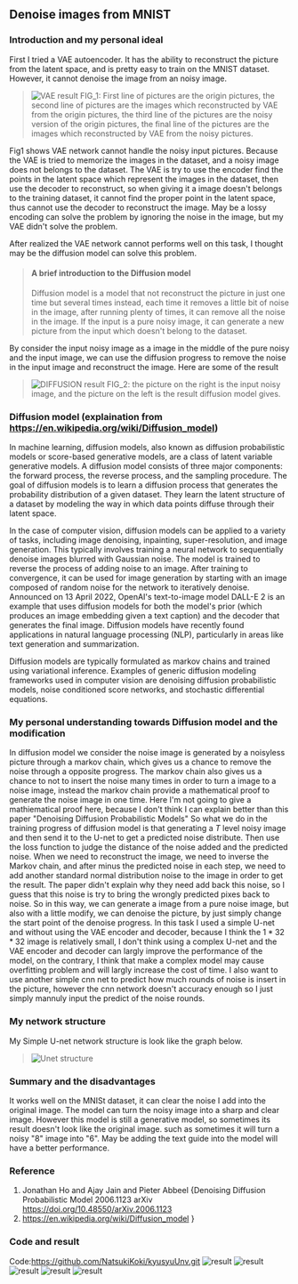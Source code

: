 ## Denoise images from MNIST
### Introduction and my personal ideal
   First I tried a VAE autoencoder. It has the ability to reconstruct the picture from the latent space, and is pretty easy to train on the MNIST dataset. However, it cannot denoise the image from an noisy image.
> ![VAE result](./VAE_ans_20.png)
FIG_1: First line of pictures are the origin pictures, the second line of pictures are the images which reconstructed by VAE from the origin pictures,  the third line of the pictures are the noisy version of the origin pictures, the final line of the pictures are the images which reconstructed by VAE from the noisy pictures.

  Fig1 shows VAE network cannot handle the noisy input pictures. Because the VAE is tried to memorize the images in the dataset, and a noisy image does not belongs to the dataset. The VAE is try to use the encoder find the points in the latent space which represent the images in the dataset, then use the decoder to reconstruct, so when giving it a image doesn't belongs to the training dataset, it cannot find the proper point in the latent space, thus cannot use the decoder to reconstruct the image. May be a lossy encoding can solve the problem by ignoring the noise in the image, but my VAE didn't solve the problem. 
        
  After realized the VAE network cannot performs well on this task, I thought may be the diffusion model can solve this problem.
> #### A brief introduction to the Diffusion model
>  Diffusion model is a model that not reconstruct the picture in just one time but several times instead, each time it removes a little bit of noise in the image, after running plenty of times, it can remove all the noise in the image. If the input is a pure noisy image, it can generate a new picture from the input which doesn't belong to the dataset. 
        
   By consider the input noisy image as a image in the middle of the pure noisy and the input image, we can use the diffusion progress to remove the noise in the input image and reconstruct the image. Here are some of the result
> ![DIFFUSION result](./diffusion_result/0.png)
FIG_2: the picture on the right is the input noisy image, and the picture on the left is the result diffusion model gives.

### Diffusion model (explaination from https://en.wikipedia.org/wiki/Diffusion_model)
  In machine learning, diffusion models, also known as diffusion probabilistic models or score-based generative models, are a class of latent variable generative models. A diffusion model consists of three major components: the forward process, the reverse process, and the sampling procedure. The goal of diffusion models is to learn a diffusion process that generates the probability distribution of a given dataset. They learn the latent structure of a dataset by modeling the way in which data points diffuse through their latent space.

  In the case of computer vision, diffusion models can be applied to a variety of tasks, including image denoising, inpainting, super-resolution, and image generation. This typically involves training a neural network to sequentially denoise images blurred with Gaussian noise. The model is trained to reverse the process of adding noise to an image. After training to convergence, it can be used for image generation by starting with an image composed of random noise for the network to iteratively denoise. Announced on 13 April 2022, OpenAI's text-to-image model DALL-E 2 is an example that uses diffusion models for both the model's prior (which produces an image embedding given a text caption) and the decoder that generates the final image. Diffusion models have recently found applications in natural language processing (NLP), particularly in areas like text generation and summarization.

  Diffusion models are typically formulated as markov chains and trained using variational inference. Examples of generic diffusion modeling frameworks used in computer vision are denoising diffusion probabilistic models, noise conditioned score networks, and stochastic differential equations.
        
### My personal understanding towards Diffusion model and the modification

  In diffusion model we consider the noise image is generated by a noisyless picture through a markov chain, which gives us a chance to remove the noise through a opposite progress. The markov chain also gives us a chance to not to insert the noise many times in order to turn a image to a noise image, instead the markov chain provide a mathematical proof to generate the noise image in one time. Here I'm not going to give a mathiematical proof here, because I don't think I can explain better than this paper "Denoising Diffusion Probabilistic Models" So what we do in the training progress of diffusion model is that generating a $T$ level noisy image and then send it to the U-net to get a predicted noise distribute. Then use the loss function to judge the distance of the noise added and the predicted noise. When we need to reconstruct the image, we need to inverse the Markov chain, and after minus the predicted noise in each step, we need to add another standard normal distribution noise to the image in order to get the result. The paper didn't explain why they need add back this noise, so I guess that this noise is try to bring the wrongly predicted pixes back to noise. So in this way, we can generate a image from a pure noise image, but also with a little modify, we can denoise the picture, by just simply change the start point of the denoise progress.
  In this task I used a simple U-net and without using the VAE encoder and decoder, because I think the $1*32*32$ image is relatively small, I don't think using a complex U-net and the VAE encoder and decoder can largly improve the performance of the model, on the contrary, I think that make a complex model may cause overfitting problem and will largly increase the cost of time. I also want to use another simple cnn net to predict how much rounds of noise is insert in the picture, however the cnn network doesn't accuracy enough so I just simply mannuly input the predict of the noise rounds.
### My network structure
  My Simple U-net network structure is look like the graph below. 

>![Unet structure](./report_picture/DIFF.png)


### Summary and the disadvantages
  It works well on the MNISt dataset, it can clear the noise I add into the original image. The model can turn the noisy image into a sharp and clear image. However this model is still a generative model, so sometimes its result doesn't look like the original image. such as sometimes it will turn a noisy "8" image into "6". May be adding the text guide into the model will have a better performance.

### Reference
  1. Jonathan Ho and Ajay Jain and Pieter Abbeel {Denoising Diffusion Probabilistic Model 2006.1123 arXiv https://doi.org/10.48550/arXiv.2006.1123
  2. https://en.wikipedia.org/wiki/Diffusion_model
}
### Code and result
Code:https://github.com/NatsukiKoki/kyusyuUnv.git
![result](./diffusion_result/0.png)
![result](./diffusion_result/2.png)
![result](./diffusion_result/9.png)
![result](./diffusion_result/6.png)
![result](./diffusion_result/8.png)